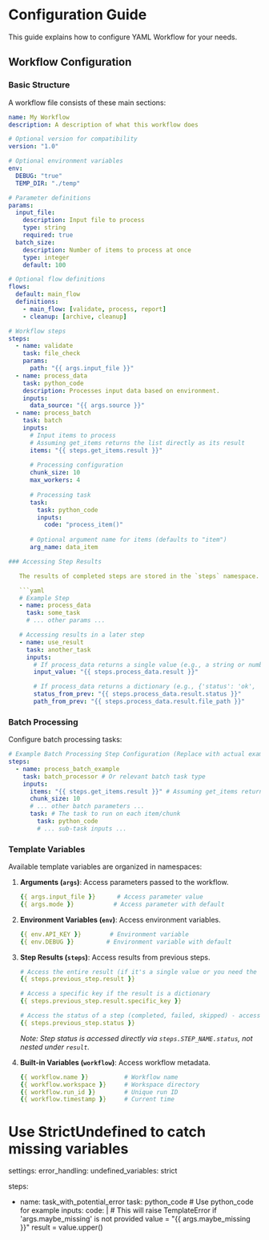 # Configuration Guide

This guide explains how to configure YAML Workflow for your needs.

## Workflow Configuration

### Basic Structure

A workflow file consists of these main sections:

```yaml
name: My Workflow
description: A description of what this workflow does

# Optional version for compatibility
version: "1.0"

# Optional environment variables
env:
  DEBUG: "true"
  TEMP_DIR: "./temp"

# Parameter definitions
params:
  input_file:
    description: Input file to process
    type: string
    required: true
  batch_size:
    description: Number of items to process at once
    type: integer
    default: 100

# Optional flow definitions
flows:
  default: main_flow
  definitions:
    - main_flow: [validate, process, report]
    - cleanup: [archive, cleanup]

# Workflow steps
steps:
  - name: validate
    task: file_check
    params:
      path: "{{ args.input_file }}"
  - name: process_data
    task: python_code
    description: Processes input data based on environment.
    inputs:
      data_source: "{{ args.source }}"
  - name: process_batch
    task: batch
    inputs:
      # Input items to process
      # Assuming get_items returns the list directly as its result
      items: "{{ steps.get_items.result }}"
      
      # Processing configuration
      chunk_size: 10
      max_workers: 4
      
      # Processing task
      task:
        task: python_code
        inputs:
          code: "process_item()"
      
      # Optional argument name for items (defaults to "item")
      arg_name: data_item

### Accessing Step Results

   The results of completed steps are stored in the `steps` namespace. All results are nested under a `result` key for consistency and to avoid potential name collisions.

   ```yaml
   # Example Step
   - name: process_data
     task: some_task
     # ... other params ...

   # Accessing results in a later step
   - name: use_result
     task: another_task
     inputs:
       # If process_data returns a single value (e.g., a string or number)
       input_value: "{{ steps.process_data.result }}"

       # If process_data returns a dictionary (e.g., {'status': 'ok', 'file_path': '/path/to/file'})
       status_from_prev: "{{ steps.process_data.result.status }}"
       path_from_prev: "{{ steps.process_data.result.file_path }}"
   ```

### Batch Processing

Configure batch processing tasks:

```yaml
# Example Batch Processing Step Configuration (Replace with actual example if available)
steps:
  - name: process_batch_example
    task: batch_processor # Or relevant batch task type
    inputs:
      items: "{{ steps.get_items.result }}" # Assuming get_items returns a list
      chunk_size: 10
      # ... other batch parameters ...
      task: # The task to run on each item/chunk
        task: python_code 
        # ... sub-task inputs ... 
```

### Template Variables

Available template variables are organized in namespaces:

1.  **Arguments (`args`)**: Access parameters passed to the workflow.
    ```yaml
    {{ args.input_file }}      # Access parameter value
    {{ args.mode }}           # Access parameter with default
    ```

2.  **Environment Variables (`env`)**: Access environment variables.
    ```yaml
    {{ env.API_KEY }}        # Environment variable
    {{ env.DEBUG }}         # Environment variable with default
    ```

3.  **Step Results (`steps`)**: Access results from previous steps.
    ```yaml
    # Access the entire result (if it's a single value or you need the whole dict)
    {{ steps.previous_step.result }}

    # Access a specific key if the result is a dictionary
    {{ steps.previous_step.result.specific_key }}

    # Access the status of a step (completed, failed, skipped) - accessed directly
    {{ steps.previous_step.status }} 
    ```
    *Note: Step status is accessed directly via `steps.STEP_NAME.status`, not nested under `result`.*

4.  **Built-in Variables (`workflow`)**: Access workflow metadata.
    ```yaml
    {{ workflow.name }}          # Workflow name
    {{ workflow.workspace }}     # Workspace directory
    {{ workflow.run_id }}        # Unique run ID
    {{ workflow.timestamp }}     # Current time
    ``` 

# Use StrictUndefined to catch missing variables
settings:
  error_handling:
    undefined_variables: strict

steps:
  - name: task_with_potential_error
    task: python_code # Use python_code for example
    inputs:
      code: |
        # This will raise TemplateError if 'args.maybe_missing' is not provided
        value = "{{ args.maybe_missing }}"
        result = value.upper() 